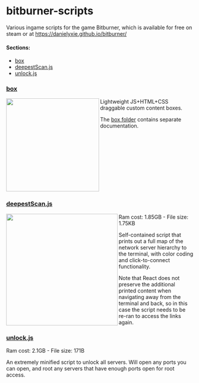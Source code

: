 # bitburner-scripts
Various ingame scripts for the game Bitburner, which is available for free on steam or at https://danielyxie.github.io/bitburner/

#### Sections:
- [box](#box)
- [deepestScan.js](#deepestscanjs)
- [unlock.js](#unlockjs)

### [box](box)
<img src=https://user-images.githubusercontent.com/84951833/150685207-26819230-348d-40ce-aeb6-3d987b8a94d2.png width=250px align=left>Lightweight JS+HTML+CSS draggable custom content boxes. 

The [box folder](box) contains separate documentation.<br clear=both> 
### [deepestScan.js](deeepestScan.js)
<img src=https://user-images.githubusercontent.com/84951833/150685593-772866e3-8386-4f0e-a5bb-5a78ebf36a76.png height=300px align=left>Ram cost: 1.85GB - File size: 1.75KB
 
Self-contained script that prints out a full map of the network server hierarchy to the terminal, with color coding and click-to-connect functionality.

Note that React does not preserve the additional printed content when navigating away from the terminal and back, so in this case the script needs to be re-ran to access the links again.<br clear=both>
### [unlock.js](unlock.js)
Ram cost: 2.1GB - File size: 171B

An extremely minified script to unlock all servers. Will open any ports you can open, and root any servers that have enough ports open for root access.
